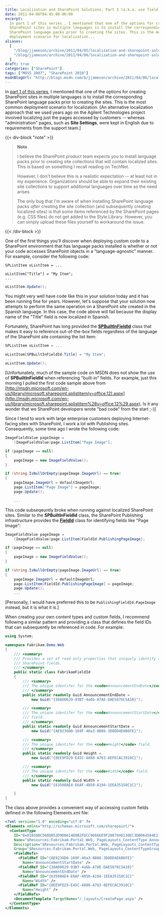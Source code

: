 ```yaml
---
title: Localization and SharePoint Solutions, Part 3 (a.k.a. use field IDs whenever possible)
date: 2011-04-06T04:45:00-06:00
excerpt:
  In part 1 of this series , I mentioned that one of the options for creating
  SharePoint sites in multiple languages is to install the corresponding
  SharePoint language packs prior to creating the sites. This is the most common
  deployment scenario for localization...
aliases:
  [
    "/blog/jjameson/archive/2011/04/05/localization-and-sharepoint-solutions-part-3-a-k-a-use-field-ids-whenever-possible.aspx",
    "/blog/jjameson/archive/2011/04/06/localization-and-sharepoint-solutions-part-3-a-k-a-use-field-ids-whenever-possible.aspx",
  ]
draft: true
categories: ["SharePoint"]
tags: ["MOSS 2007", "SharePoint 2010"]
msdnBlogUrl: "http://blogs.msdn.com/b/jjameson/archive/2011/04/06/localization-and-sharepoint-solutions-part-3-a-k-a-use-field-ids-whenever-possible.aspx"
---
```


In
[part 1 of this series](/blog/jjameson/2010/10/25/localization-and-sharepoint-solutions-part-1),
I mentioned that one of the options for creating SharePoint sites in multiple
languages is to install the corresponding SharePoint language packs prior to
creating the sites. This is the most common deployment scenario for
localization. [An alternative localization approach that we used years ago on
the Agilent Technologies project involved localizing just the pages accessed by
customers -- whereas "administration" pages, such as **Site Settings**, were
kept in English due to requirements from the support team.]

{{< div-block "note" >}}

> **Note**
>
> I believe the SharePoint product team expects you to install language packs
> prior to creating site collections that will contain localized sites. This is
> based on something I recall reading on TechNet.
>
> However, I don't believe this is a realistic expectation -- at least not in my
> experience. Organizations should be able to expand their existing site
> collections to support additional languages over time as the need arises.
>
> The only bug that I'm aware of when installing SharePoint language packs
> _after_ creating the site collection (and subsequently creating localized
> sites) is that some items referenced by the SharePoint pages (e.g. CSS files)
> do not get added to the Style Library. However, you can simply upload these
> files yourself to workaround the issue.

{{< /div-block >}}

One of the first things you'll discover when deploying custom code to a
SharePoint environment that has language packs installed is whether or not your
code accesses SharePoint objects in a "language-agnostic" manner. For example,
consider the following code:

```
SPListItem oListItem = ...

oListItem["Title"] = "My Item";
...
```

```C#
oListItem.Update();
```

You might very well have code like this in your solution today and it has been
running fine for years. However, let's suppose that your solution now attempts
to perform the same operation on a SharePoint site created in the Spanish
language. In this case, the code above will fail because the display name of the
"Title" field is now localized in Spanish.

Fortunately, SharePoint has long provided the
**[SPBuiltInFieldId](http://msdn.microsoft.com/en-us/library/microsoft.sharepoint.spbuiltinfieldid%28v=office.12%29.aspx)**
class that makes it easy to reference out-of-the-box fields regardless of the
language of the SharePoint site containing the list item:

```C#
SPListItem oListItem = ...

oListItem[SPBuiltInFieldId.Title] = "My Item";
...
oListItem.Update();
```

[Unfortunately, much of the sample code on MSDN does not show the use of **SPBuiltInFieldId** when referencing "built-in" fields. For example, just this morning I pulled the first code sample above from [http://msdn.microsoft.com/en-us/library/microsoft.sharepoint.splistitem(v=office.12).aspx](http://msdn.microsoft.com/en-us/library/microsoft.sharepoint.splistitem%28v=office.12%29.aspx).
Is it any wonder that we SharePoint developers wrote "bad code" from the start
;-)]

Since I tend to work with large enterprise customers deploying Internet-facing
sites with SharePoint, I work a lot with Publishing sites. Consequently, some
time ago I wrote the following code:

```C#
ImageFieldValue pageImage =
    (ImageFieldValue)page.ListItem["Page Image"];

if (pageImage == null)
{
    pageImage = new ImageFieldValue();
}

if (string.IsNullOrEmpty(pageImage.ImageUrl) == true)
{
    pageImage.ImageUrl = defaultImageUrl;
    page.ListItem["Page Image"] = pageImage;
    page.Update();

    ...
```

This code subseqeuntly broke when running against localized SharePoint sites.
Similar to the **SPBuiltInFieldId** class, the SharePoint Publishing
infrastructure provides the
**[FieldId](http://msdn.microsoft.com/en-us/library/microsoft.sharepoint.publishing.fieldid.aspx)**
class for identifying fields like "Page Image":

```C#
ImageFieldValue pageImage =
    (ImageFieldValue)page.ListItem[FieldId.PublishingPageImage];

if (pageImage == null)
{
    pageImage = new ImageFieldValue();
}

if (string.IsNullOrEmpty(pageImage.ImageUrl) == true)
{
    pageImage.ImageUrl = defaultImageUrl;
    page.ListItem[FieldId.PublishingPageImage] = pageImage;
    page.Update();
    ...
```

[Personally, I would have preferred this to be `PublishingFieldId.PageImage`
instead, but it is what it is.]

When creating your own content types and custom fields, I recommend following a
similar pattern and providing a class that defines the field IDs that can
subsequently be referenced in code. For example:

```C#
using System;

namespace Fabrikam.Demo.Web
{
    /// <summary>
    /// Provides a set of read-only properties that uniquely identify custom
    /// SharePoint fields.
    /// </summary>
    public static class FabrikamFieldId
    {
        /// <summary>
        /// The unique identifer for the <code>AnnouncementEndDate</code> field.
        /// </summary>
        public static readonly Guid AnnouncementEndDate =
            new Guid("{38AD0629-93B7-4a6b-A7AE-DAE5876C5A10}");

        /// <summary>
        /// The unique identifer for the <code>AnnouncementStartDate</code>
        /// field.
        /// </summary>
        public static readonly Guid AnnouncementStartDate =
            new Guid("{AE9236D0-169F-40a3-8B86-3D8DD4E6B6FE}");

        /// <summary>
        /// The unique identifer for the <code>Height</code> field.
        /// </summary>
        public static readonly Guid Height =
            new Guid("{8EE9FD29-E45C-4888-A763-8EFECAC3910C}");

        /// <summary>
        /// The unique identifer for the <code>Width</code> field.
        /// </summary>
        public static readonly Guid Width =
            new Guid("{63508AE4-E6AF-4850-A194-1EEA35158C1C}");

    }
}
```

The class above provides a convenient way of accessing custom fields defined in
the following Elements.xml file:

```XML
<?xml version="1.0" encoding="utf-8" ?>
<Elements xmlns="http://schemas.microsoft.com/sharepoint/">
  <ContentType
    ID="0x010100C568DB52D9D0A14D9B2FDCC96666E9F2007948130EC3DB064584E219954237AF390064DEA0F50FC8C147B0B6EA0636C4A7D400840BCDB6A21043d4961D1140D1233749"
    Name="$Resources:Fabrikam.Portal.Web, PageLayouts_ContentType_AnnouncementPage_Name"
    Description="$Resources:Fabrikam.Portal.Web, PageLayouts_ContentType_AnnouncementPage_Description"
    Group="$Resources:Fabrikam.Portal.Web, PageLayouts_ContentTypeGroup_FabrikamContentTypes">
    <FieldRefs>
      <FieldRef ID="{AE9236D0-169F-40a3-8B86-3D8DD4E6B6FE}"
        Name="AnnouncementStartDate" />
      <FieldRef ID="{38AD0629-93B7-4a6b-A7AE-DAE5876C5A10}"
        Name="AnnouncementEndDate" />
      <FieldRef ID="{63508AE4-E6AF-4850-A194-1EEA35158C1C}"
        Name="Width" />
      <FieldRef ID="{8EE9FD29-E45C-4888-A763-8EFECAC3910C}"
        Name="Height" />
    </FieldRefs>
    <DocumentTemplate TargetName="/_layouts/CreatePage.aspx" />
  </ContentType>
</Elements>
```
